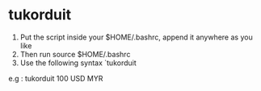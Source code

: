 # tukorduit
 
1) Put the script inside your $HOME/.bashrc, append it anywhere as you like
2) Then run source $HOME/.bashrc
3) Use the following syntax `tukorduit <value> <source currency> <intended currency> 

e.g : tukorduit 100 USD MYR


